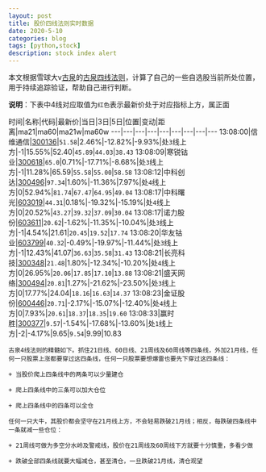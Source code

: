 ```yaml
---
layout: post
title: 股价四线法则实时数据
date: 2020-5-10
categories: blog
tags: [python,stock]
description: stock index alert
---
```



本文根据雪球大v[古泉](https://xueqiu.com/u/7148646888)的[古泉四线法则](https://xueqiu.com/7148646888/130498192)，计算了自己的一些自选股当前所处位置，用于持续追踪验证，帮助自己进行判断。

**说明**：下表中4线对应取值为`红色`表示最新价处于对应指标上方，属正面

时间|名称|代码|最新价|当日|3日|5日|位置|变动|距离|ma21|ma60|ma21w|ma60w
---|---|---|---|---|---|---|---|---
13:08:00|信维通信|[300136](https://xueqiu.com/S/SZ300136)|`51.58`|2.46%|-12.82%|-9.93%|处`3`线上方|-1|15.55%|52.40|`45.89`|`44.03`|`38.43`
13:08:09|寒锐钴业|[300618](https://xueqiu.com/S/SZ300618)|`65.0`|0.71%|-17.71%|-8.68%|处`3`线上方|-1|11.28%|65.59|`55.58`|`55.00`|`58.58`
13:08:12|中科创达|[300496](https://xueqiu.com/S/SZ300496)|`97.34`|1.60%|-11.36%|7.97%|处`4`线上方|0|52.94%|`81.74`|`67.47`|`64.95`|`49.04`
13:08:17|中科曙光|[603019](https://xueqiu.com/S/SH603019)|`44.31`|0.18%|-19.32%|-15.19%|处`4`线上方|0|20.52%|`43.27`|`39.32`|`37.09`|`30.04`
13:08:17|诺力股份|[603611](https://xueqiu.com/S/SH603611)|`20.62`|-1.62%|-11.35%|-10.04%|处`3`线上方|-1|4.54%|21.61|`20.45`|`19.52`|`17.74`
13:08:20|华友钴业|[603799](https://xueqiu.com/S/SH603799)|`40.32`|-0.49%|-19.97%|-11.44%|处`3`线上方|-1|12.43%|41.07|`36.63`|`35.58`|`31.43`
13:08:21|长亮科技|[300348](https://xueqiu.com/S/SZ300348)|`21.48`|1.80%|-12.34%|-10.20%|处`4`线上方|0|26.95%|`20.06`|`17.85`|`17.10`|`13.88`
13:08:21|盛天网络|[300494](https://xueqiu.com/S/SZ300494)|`20.81`|1.27%|-21.62%|-23.50%|处`3`线上方|0|17.77%|24.04|`18.16`|`16.63`|`14.37`
13:08:23|金证股份|[600446](https://xueqiu.com/S/SH600446)|`20.71`|-2.17%|-15.07%|-12.40%|处`4`线上方|0|7.93%|`20.61`|`18.37`|`18.35`|`19.60`
13:08:33|赢时胜|[300377](https://xueqiu.com/S/SZ300377)|`9.57`|-1.54%|-17.68%|-13.60%|处`1`线上方|-2|-4.17%|9.65|`9.54`|9.99|10.83

```
古泉4线法则的精髓如下。抓住21日线、60日线、21周线及60周线等四条线，外加21月线，任何一只股票上涨都要穿过这四条线，任何一只股票要想爆雷也要先下穿过这四条线：

+ 当股价爬上四条线中的两条可以少量建仓

+ 爬上四条线中的三条可以加大仓位

+ 爬上四条线中的四条可以全仓

任何一只大牛，其股价都会坚守在21月线上方，不会轻易跌破21月线；相反，每跌破四条线中一条就减一些仓位：

+ 21周线可做为多空分水岭及警戒线，股价在21周线及60周线下方就要十分慎重，多看少做

+ 跌破全部四条线就要大幅减仓，甚至清仓，一旦跌破21月线，清仓观望
```